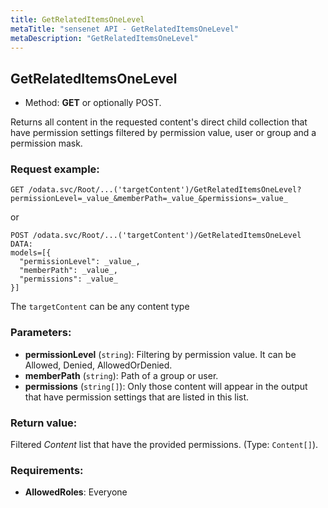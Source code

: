 ```yaml
---
title: GetRelatedItemsOneLevel
metaTitle: "sensenet API - GetRelatedItemsOneLevel"
metaDescription: "GetRelatedItemsOneLevel"
---
```


## GetRelatedItemsOneLevel
- Method: **GET** or optionally POST.

Returns all content in the requested content's direct child collection that have permission settings
 filtered by permission value, user or group and a permission mask.

### Request example:

```
GET /odata.svc/Root/...('targetContent')/GetRelatedItemsOneLevel?permissionLevel=_value_&memberPath=_value_&permissions=_value_
```
or
```
POST /odata.svc/Root/...('targetContent')/GetRelatedItemsOneLevel
DATA:
models=[{
  "permissionLevel": _value_, 
  "memberPath": _value_, 
  "permissions": _value_
}]
```
The `targetContent` can be any content type
### Parameters:
- **permissionLevel** (`string`): Filtering by permission value. It can be Allowed, Denied, AllowedOrDenied.
- **memberPath** (`string`): Path of a group or user.
- **permissions** (`string[]`): Only those content will appear in the output that have permission settings that are listed in this list.

### Return value:
Filtered _Content_ list that have the provided permissions. (Type: `Content[]`).

### Requirements:
- **AllowedRoles**: Everyone


